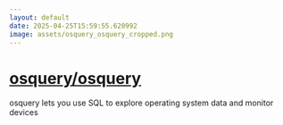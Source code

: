 ```yaml
---
layout: default
date: 2025-04-25T15:59:55.620992
image: assets/osquery_osquery_cropped.png
---
```


# [osquery/osquery](https://github.com/osquery/osquery)

osquery lets you use SQL to explore operating system data and monitor devices
